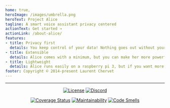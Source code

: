 ```yaml
---    
home: true,
heroImage: /images/umbrella.png
heroText: Project Alice
tagline: A smart voice assistant privacy centered
actionText: Get started →
actionLink: /about-alice/
features:
- title: Privacy first
  details: You keep control of your data! Nothing goes out without your consent. You can configure Alice to use internet services, but those are all off by default.
- title: Extensible
  details: Alice comes with a minimum, but you can make her more powerful thanks to an everyday growing skill library made by the community. Even you can become a skill developer!
- title: Lightweight
  details: Alice runs easily on a raspberry pi 3, but if you want more power, Alice runs on other hardware thanks to the work of our community!
footer: Copyright © 2014-present Laurent Chervet
---
```


---

<p align="center" class="badges">
  <a href="LICENSE" target="_blank" rel="noreferrer"><img src="/images/badges/license.svg" alt="License" /></a>
  <a href="https://discord.gg/Jfcj355" target="_blank" rel="noreferrer"><img alt="Discord" src="/images/badges/Discord.svg"></a>
</p>
<p align="center" class="badges">
  <a href="https://sonarcloud.io/dashboard?id=project-alice-assistant_ProjectAlice" target="_blank" rel="noreferrer"><img alt="Coverage Status" src="/images/badges/Coverage.svg"></a>
  <a href="https://sonarcloud.io/dashboard?id=project-alice-assistant_ProjectAlice" target="_blank" rel="noreferrer"><img alt="Maintainability" src="/images/badges/Maintainability.svg"></a>
  <a href="https://sonarcloud.io/dashboard?id=project-alice-assistant_ProjectAlice" target="_blank" rel="noreferrer"><img alt="Code Smells" src="/images/badges/CodeSmells.svg"></a>
</p>
